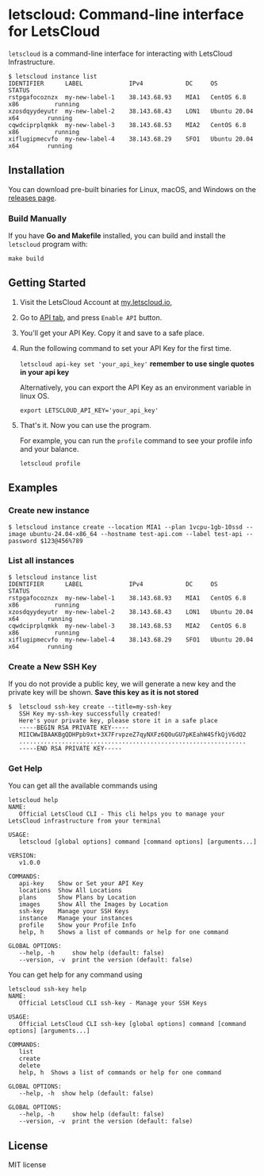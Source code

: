 # letscloud: Command-line interface for LetsCloud

`letscloud` is a command-line interface for interacting with LetsCloud Infrastructure.

```
$ letscloud instance list
IDENTIFIER      LABEL             IPv4            DC     OS                      STATUS
rstpgafocoznzx  my-new-label-1    38.143.68.93    MIA1   CentOS 6.8 x86          running
xzosdqyydeyutr  my-new-label-2    38.143.68.43    LON1   Ubuntu 20.04 x64        running
cqwdciprplqmkk  my-new-label-3    38.143.68.53    MIA2   CentOS 6.8 x86          running
xiflugipmecvfo  my-new-label-4    38.143.68.29    SFO1   Ubuntu 20.04 x64        running
```

## Installation

You can download pre-built binaries for Linux, macOS, and Windows on
the [releases page](https://github.com/letscloud-community/letscloud-cli/releases).

### Build Manually

If you have **Go and Makefile** installed, you can build and install the `letscloud` program with:

    make build
    
## Getting Started

1. Visit the LetsCloud Account at [my.letscloud.io](https://my.letscloud.io),

2. Go to [API tab](https://my.letscloud.io/profile/client-api), and press `Enable API` button.

3. You'll get your API Key. Copy it and save to a safe place.

4. Run the following command to set your API Key for the first time.

   `letscloud api-key set 'your_api_key'`
   **remember to use single quotes in your api key**  
   
   Alternatively, you can export the API Key as an environment variable in linux OS.
   
   `export LETSCLOUD_API_KEY='your_api_key'`
    
5. That's it. Now you can use the program.

   For example, you can run the `profile` command to see your profile info and your balance.
   
   `letscloud profile`
    
## Examples

### Create new instance

```
$ letscloud instance create --location MIA1 --plan 1vcpu-1gb-10ssd --image ubuntu-24.04-x86_64 --hostname test-api.com --label test-api --password $123@456%789
```

### List all instances

```
$ letscloud instance list
IDENTIFIER      LABEL             IPv4            DC     OS                      STATUS
rstpgafocoznzx  my-new-label-1    38.143.68.93    MIA1   CentOS 6.8 x86          running
xzosdqyydeyutr  my-new-label-2    38.143.68.43    LON1   Ubuntu 20.04 x64        running
cqwdciprplqmkk  my-new-label-3    38.143.68.53    MIA2   CentOS 6.8 x86          running
xiflugipmecvfo  my-new-label-4    38.143.68.29    SFO1   Ubuntu 20.04 x64        running
```

### Create a New SSH Key

If you do not provide a public key, we will generate a new key and the private key will be shown. **Save this key as it is not stored**
```
$  letscloud ssh-key create --title=my-ssh-key
   SSH Key my-ssh-key successfully created!
   Here's your private key, please store it in a safe place
   -----BEGIN RSA PRIVATE KEY-----
   MIICWwIBAAKBgQDHPpb9xt+3X7FrvpzeZ7qyNXFz6Q0uGU7pKEahW4SfkQjV6dQ2
   ................................................................
   -----END RSA PRIVATE KEY-----
```

### Get Help

You can get all the available commands using

```shell script
letscloud help
NAME:
   Official LetsCloud CLI - This cli helps you to manage your LetsCloud infrastructure from your terminal

USAGE:
   letscloud [global options] command [command options] [arguments...]

VERSION:
   v1.0.0

COMMANDS:
   api-key    Show or Set your API Key
   locations  Show All Locations
   plans      Show Plans by Location
   images     Show All the Images by Location
   ssh-key    Manage your SSH Keys
   instance   Manage your instances
   profile    Show your Profile Info
   help, h    Shows a list of commands or help for one command

GLOBAL OPTIONS:
   --help, -h     show help (default: false)
   --version, -v  print the version (default: false)
```

You can get help for any command using

```shell script
letscloud ssh-key help
NAME:
   Official LetsCloud CLI ssh-key - Manage your SSH Keys

USAGE:
   Official LetsCloud CLI ssh-key [global options] command [command options] [arguments...]

COMMANDS:
   list
   create
   delete
   help, h  Shows a list of commands or help for one command

GLOBAL OPTIONS:
   --help, -h  show help (default: false)

GLOBAL OPTIONS:
   --help, -h     show help (default: false)
   --version, -v  print the version (default: false)
```

## License

MIT license